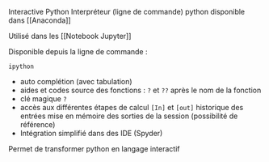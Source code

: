 
Interactive Python
Interpréteur (ligne de commande) python disponible dans [[Anaconda]]

Utilisé dans les [[Notebook Jupyter]]

Disponible depuis la ligne de commande :
```shell
ipython
```

- auto complétion (avec tabulation)
- aides et codes source des fonctions : `?` et `??` après le nom de la fonction
- clé magique `?`
- accès aux différentes étapes de calcul ``[In]`` et ``[out]``
  historique des entrées
  mise en mémoire des sorties de la session (possibilité de référence)
- Intégration simplifié dans des IDE (Spyder)


Permet de transformer python en  langage interactif
